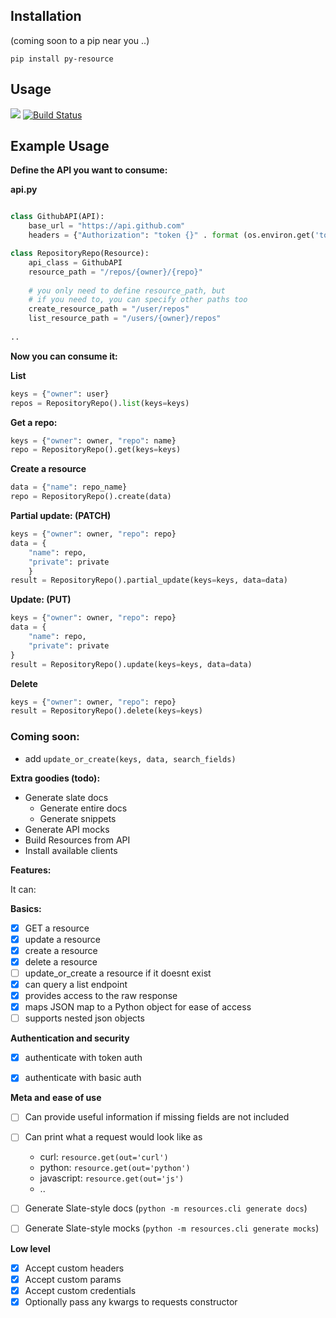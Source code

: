 ## Installation

(coming soon to a pip near you ..)
```
pip install py-resource
```

## Usage

<a href="https://codeclimate.com/github/toast38coza/python-resource"><img src="https://codeclimate.com/github/toast38coza/python-resource/badges/gpa.svg" /></a>
[![Build Status](https://travis-ci.org/toast38coza/python-resource.svg?branch=master)](https://travis-ci.org/toast38coza/python-resource)


## Example Usage

**Define the API you want to consume:**

**api.py**

```python

class GithubAPI(API):
	base_url = "https://api.github.com"
	headers = {"Authorization": "token {}" . format (os.environ.get('token'))}

class RepositoryRepo(Resource):
	api_class = GithubAPI
	resource_path = "/repos/{owner}/{repo}"
	
	# you only need to define resource_path, but 
	# if you need to, you can specify other paths too
	create_resource_path = "/user/repos"
	list_resource_path = "/users/{owner}/repos"
	
..
```

**Now you can consume it:**

**List**
```python
keys = {"owner": user}
repos = RepositoryRepo().list(keys=keys)
```

**Get a repo:**
```python
keys = {"owner": owner, "repo": name}
repo = RepositoryRepo().get(keys=keys)
```

**Create a resource**
```python
data = {"name": repo_name}
repo = RepositoryRepo().create(data)
```

**Partial update: (PATCH)**

```python
keys = {"owner": owner, "repo": repo}
data = {
	"name": repo,
	"private": private
	}
result = RepositoryRepo().partial_update(keys=keys, data=data)
```

**Update: (PUT)**

```python
keys = {"owner": owner, "repo": repo}
data = {
	"name": repo,
	"private": private
}
result = RepositoryRepo().update(keys=keys, data=data)
```

**Delete**

```python
keys = {"owner": owner, "repo": repo}
result = RepositoryRepo().delete(keys=keys)
```

### Coming soon: 

* add `update_or_create(keys, data, search_fields)`



**Extra goodies (todo):**

* Generate slate docs 
  * Generate entire docs
  * Generate snippets
* Generate API mocks
* Build Resources from API
* Install available clients

**Features:**

It can:

**Basics:**

- [x] GET a resource
- [x] update a resource
- [x] create a resource
- [x] delete a resource
- [ ] update_or_create a resource if it doesnt exist
- [x] can query a list endpoint
- [x] provides access to the raw response
- [x] maps JSON map to a Python object for ease of access
- [ ] supports nested json objects

**Authentication and security**

- [x] authenticate with token auth
- [x] authenticate with basic auth


**Meta and ease of use**

- [ ] Can provide useful information if missing fields are not included
- [ ] Can print what a request would look like as 
  * curl: `resource.get(out='curl')`
  * python: `resource.get(out='python')`
  * javascript: `resource.get(out='js')`  
  * ..
- [ ] Generate Slate-style docs (`python -m resources.cli generate docs`)
- [ ] Generate Slate-style mocks (`python -m resources.cli generate mocks`)


**Low level**

- [x] Accept custom headers
- [x] Accept custom params
- [x] Accept custom credentials
- [x] Optionally pass any kwargs to requests constructor